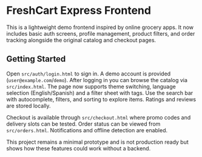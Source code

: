 # FreshCart Express Frontend

This is a lightweight demo frontend inspired by online grocery apps. It now includes basic auth screens, profile management, product filters, and order tracking alongside the original catalog and checkout pages.

## Getting Started

Open `src/auth/login.html` to sign in. A demo account is provided (`user@example.com`/`demo`). After logging in you can browse the catalog via `src/index.html`. The page now supports theme switching, language selection (English/Spanish) and a filter sheet with tags. Use the search bar with autocomplete, filters, and sorting to explore items. Ratings and reviews are stored locally.

Checkout is available through `src/checkout.html` where promo codes and delivery slots can be tested. Order status can be viewed from `src/orders.html`. Notifications and offline detection are enabled.

This project remains a minimal prototype and is not production ready but shows how these features could work without a backend.
